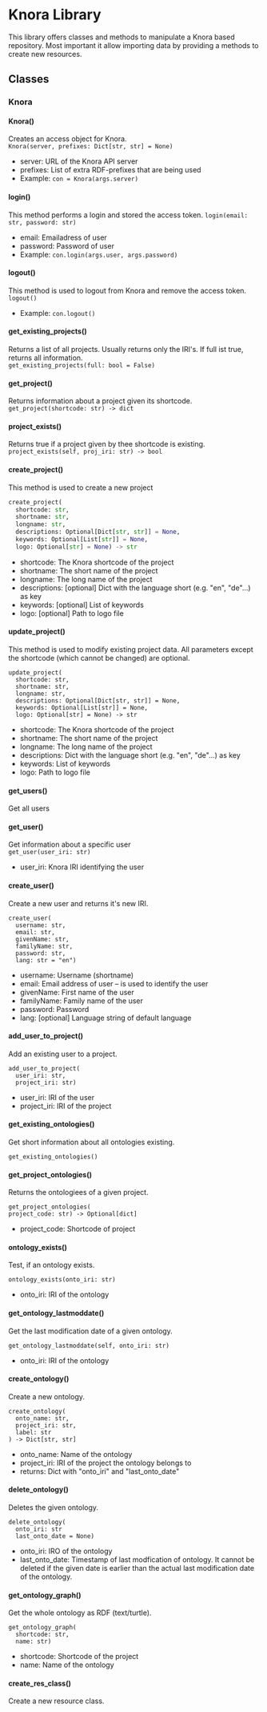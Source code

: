 # Knora Library

This library offers classes and methods to manipulate a Knora based repository.
Most important it allow importing data by providing a methods to create new resources.

## Classes

### Knora

#### Knora()  
Creates an access object for Knora.  
```Knora(server, prefixes: Dict[str, str] = None)```  
- server: URL of the Knora API server
- prefixes: List of extra RDF-prefixes that are being used
- Example: ```con = Knora(args.server)```

#### login()  
This method performs a login and stored the access token. 
```login(email: str, password: str)```  
- email: Emailadress of user
- password: Password of user
- Example: ```con.login(args.user, args.password)```

#### logout()  
This method is used to logout from Knora and remove the access token.  
```logout()```
- Example: ```con.logout()```

#### get_existing_projects()  
Returns a list of all projects. Usually returns only the IRI's. If full ist true, returns all information.  
```get_existing_projects(full: bool = False)```  

#### get_project()  
Returns information about a project given its shortcode.  
```get_project(shortcode: str) -> dict```  

#### project_exists()  
Returns true if a project given by thee shortcode is existing.  
```project_exists(self, proj_iri: str) -> bool```  

#### create_project() 
This method is used to create a new project  
```python
create_project(
  shortcode: str,
  shortname: str,
  longname: str,
  descriptions: Optional[Dict[str, str]] = None,
  keywords: Optional[List[str]] = None,
  logo: Optional[str] = None) -> str
```
- shortcode: The Knora shortcode of the project
- shortname: The short name of the project
- longname: The long name of the project
- descriptions: [optional] Dict with the language short (e.g. "en", "de"...) as key
- keywords: [optional] List of keywords
- logo: [optional] Path to logo file


#### update_project()
This method is used to modify existing project data. All parameters except the shortcode (which cannot be changed)
are optional.  
```
update_project(
  shortcode: str,
  shortname: str,
  longname: str,
  descriptions: Optional[Dict[str, str]] = None,
  keywords: Optional[List[str]] = None,
  logo: Optional[str] = None) -> str
```
- shortcode: The Knora shortcode of the project
- shortname: The short name of the project
- longname: The long name of the project
- descriptions: Dict with the language short (e.g. "en", "de"...) as key
- keywords: List of keywords
- logo: Path to logo file
  
#### get_users()
Get all users  

#### get_user()
Get information about a specific user  
```get_user(user_iri: str)```
- user_iri: Knora IRI identifying the user

#### create_user()
Create a new user and returns it's new IRI.  
```
create_user(
  username: str,
  email: str,
  givenName: str,
  familyName: str,
  password: str,
  lang: str = "en")
```
- username: Username (shortname)
- email: Email address of user – is used to identify the user
- givenName: First name of the user
- familyName: Family name of the user
- password: Password
- lang: [optional] Language string of default language

#### add_user_to_project()
Add an existing user to a project.  
```
add_user_to_project(
  user_iri: str,
  project_iri: str)
```
- user_iri: IRI of the user
- project_iri: IRI of the project

#### get_existing_ontologies()
Get short information about all ontologies existing.  
```
get_existing_ontologies()
```

#### get_project_ontologies()
Returns the ontologiees of a given project.  
```
get_project_ontologies(
project_code: str) -> Optional[dict]
```
- project_code: Shortcode of project

#### ontology_exists()
Test, if an ontology exists.  
```
ontology_exists(onto_iri: str)
```
- onto_iri: IRI of the ontology

#### get_ontology_lastmoddate()
Get the last modification date of a given ontology.  
```
get_ontology_lastmoddate(self, onto_iri: str)
```
- onto_iri: IRI of the ontology

#### create_ontology()
Create a new ontology.  
```
create_ontology(
  onto_name: str,
  project_iri: str,
  label: str
) -> Dict[str, str]
```
- onto_name: Name of the ontology
- project_iri: IRI of the project the ontology belongs to
- returns: Dict with "onto_iri" and "last_onto_date"

#### delete_ontology()
Deletes the given ontology.  
```
delete_ontology(
  onto_iri: str
  last_onto_date = None)
```
- onto_iri: IRO of the ontology
- last_onto_date: Timestamp of last modfication of ontology. It cannot
be deleted if the given date is earlier than the actual last modification
date of the ontology.

#### get_ontology_graph()
Get the whole ontology as RDF (text/turtle).  
```
get_ontology_graph(
  shortcode: str,
  name: str)
```
- shortcode: Shortcode of the project
- name: Name of the ontology

#### create_res_class()
Create a new resource class.  


